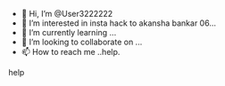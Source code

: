 - 👋 Hi, I’m @User3222222
- 👀 I’m interested in insta hack to akansha bankar 06...
- 🌱 I’m currently learning ...
- 💞️ I’m looking to collaborate on ...
- 📫 How to reach me ..help.

<!---
User3222222/User3222222 is a ✨ special ✨ repository because its `README.md` (this file) appears on your GitHub profile.
You can click the Preview link to take a look at your changes.
--->
help
